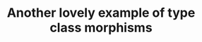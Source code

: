 ---
title: Another lovely example of type class morphisms
url: http://conal.net/blog/posts/another-lovely-example-of-type-class-morphisms
authors:
- Conal Elliott
type: article
tags:
- folds
- type class morphisms
doHaskell-type: blog post
dohaskell-year: 2008
---